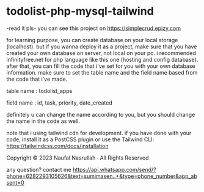 # todolist-php-mysql-tailwind
-read it pls-
you can see this project on https://simplecrud.epizy.com

for learning purpose, you can create database on your local storage (localhost). but if you wanna deploy it as a project, make sure that you have created your own database on server, not local on your pc.
i recommended infinityfree.net for php language like this one (hosting and config database).
after that, you can fill the code that i've set for you with your own database information.
make sure to set the table name and the field name based from the code that i've made.

table name : todolist_apps

field name : id, task, priority, date_created

definitely u can change the name according to you, but you should change the name in the code as well.

note that i using tailwind cdn for development. if you have done with your code, install it as a PostCSS plugin or use the Tailwind CLI: https://tailwindcss.com/docs/installation




Copyright © 2023 Naufal Nasrullah ∙ All Rights Reserved

any question? contact me https://api.whatsapp.com/send/?phone=6282293105626&text=sumimasen..+&type=phone_number&app_absent=0

